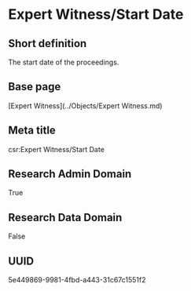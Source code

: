 # Expert Witness/Start Date
## Short definition
The start date of the proceedings.
## Base page
[Expert Witness](../Objects/Expert Witness.md)
## Meta title
csr:Expert Witness/Start Date
## Research Admin Domain
True
## Research Data Domain
False
## UUID
5e449869-9981-4fbd-a443-31c67c1551f2
